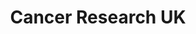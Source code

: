 ---
title: "Cancer Research UK"
url: /cardiff/cancer-research-uk-cowbridge-road-east/
shop: Gebrauchtwaren
---